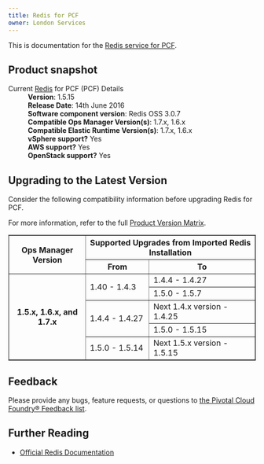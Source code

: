 ```yaml
---
title: Redis for PCF
owner: London Services
---
```


This is documentation for the [Redis service for PCF](https://network.pivotal.io/products/p-redis).

## Product snapshot

<dl>
<dt>Current <a href="https://network.pivotal.io/products/p-redis">Redis</a> for PCF (PCF) Details</dt>
<dd><strong>Version</strong>: 1.5.15 </dd>
<dd><strong>Release Date</strong>: 14th June 2016</dd>
<dd><strong>Software component version</strong>: Redis OSS 3.0.7</dd>
<dd><strong>Compatible Ops Manager Version(s)</strong>: 1.7.x, 1.6.x</dd>
<dd><strong>Compatible Elastic Runtime Version(s)</strong>: 1.7.x, 1.6.x</dd>
<dd><strong>vSphere support?</strong> Yes</dd>
<dd><strong>AWS support?</strong> Yes</dd>
<dd><strong>OpenStack support?</strong> Yes</dd>
</dl>

## Upgrading to the Latest Version

Consider the following compatibility information before upgrading Redis for PCF.

For more information, refer to the full [Product Version Matrix](http://docs.pivotal.io/compatibility-matrix.pdf).

<table border="1" class="nice">
<tr>
	  <th rowspan="2">Ops Manager Version</td>
	  <th colspan="2">Supported Upgrades from Imported Redis Installation</td>
</tr>

<tr>
	<th>From</th>
	<th>To</th>
</tr>
<tr>
    <th rowspan="6">1.5.x, 1.6.x, and 1.7.x</th>
    <td rowspan="2">1.40 - 1.4.3</td>
    <td>1.4.4 - 1.4.27</td>
</tr>

<tr>
    <td>1.5.0 - 1.5.7</td>
</tr>

<tr>
    <td rowspan="2">1.4.4 - 1.4.27</td>
    <td> Next 1.4.x version - 1.4.25</td>
</tr>

<tr>
    <td>1.5.0 - 1.5.15</td>
</tr>

<tr>
  <td>1.5.0 - 1.5.14</td>
  <td>Next 1.5.x version - 1.5.15</td>
</tr>


</table>

## Feedback

Please provide any bugs, feature requests, or questions to [the Pivotal Cloud Foundry&reg; Feedback list](mailto:pivotal-cf-feedback@pivotal.io).

## Further Reading

* [Official Redis Documentation](http://redis.io/documentation)
